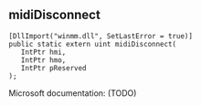 ## midiDisconnect

```
[DllImport("winmm.dll", SetLastError = true)]
public static extern uint midiDisconnect(
   IntPtr hmi,
   IntPtr hmo,
   IntPtr pReserved
);
```

Microsoft documentation: (TODO)

